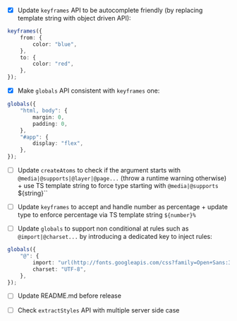 -   [x] Update `keyframes` API to be autocomplete friendly (by replacing template string with object driven API):

```ts
keyframes({
	from: {
		color: "blue",
	},
	to: {
		color: "red",
	},
});
```

-   [x] Make `globals` API consistent with `keyframes` one:

```ts
globals({
	"html, body": {
		margin: 0,
		padding: 0,
	},
	"#app": {
		display: "flex",
	},
});
```

-   [ ] Update `createAtoms` to check if the argument starts with `@media|@supports|@layer|@page...` (throw a runtime warning otherwise) + use TS template string to force type starting with `@media|@supports `${string}``

-   [ ] Update `keyframes` to accept and handle number as percentage + update type to enforce percentage via TS template string `${number}%`

-   [ ] Update `globals` to support non conditional at rules such as `@import|@charset...` by introducing a dedicated key to inject rules:

```ts
globals({
	"@": {
		import: "url(http://fonts.googleapis.com/css?family=Open+Sans:300italic,400italic,700italic,300,400,700)",
		charset: "UTF-8",
	},
});
```

-   [ ] Update README.md before release

-   [ ] Check `extractStyles` API with multiple server side case
